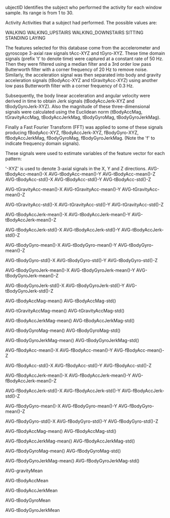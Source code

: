 ubjectID
Identifies the subject who performed the activity for each window sample. Its range is from 1 to 30.

Activity
Activities that a subject had performed. The possible values are:

WALKING
WALKING_UPSTAIRS
WALKING_DOWNSTAIRS
SITTING
STANDING
LAYING

The features selected for this database come from the accelerometer and gyroscope 3-axial raw signals tAcc-XYZ and tGyro-XYZ. These time domain signals (prefix 't' to denote time) were captured at a constant rate of 50 Hz. Then they were filtered using a median filter and a 3rd order low pass Butterworth filter with a corner frequency of 20 Hz to remove noise. Similarly, the acceleration signal was then separated into body and gravity acceleration signals (tBodyAcc-XYZ and tGravityAcc-XYZ) using another low pass Butterworth filter with a corner frequency of 0.3 Hz. 

Subsequently, the body linear acceleration and angular velocity were derived in time to obtain Jerk signals (tBodyAccJerk-XYZ and tBodyGyroJerk-XYZ). Also the magnitude of these three-dimensional signals were calculated using the Euclidean norm (tBodyAccMag, tGravityAccMag, tBodyAccJerkMag, tBodyGyroMag, tBodyGyroJerkMag). 

Finally a Fast Fourier Transform (FFT) was applied to some of these signals producing fBodyAcc-XYZ, fBodyAccJerk-XYZ, fBodyGyro-XYZ, fBodyAccJerkMag, fBodyGyroMag, fBodyGyroJerkMag. (Note the 'f' to indicate frequency domain signals). 



These signals were used to estimate variables of the feature vector for each pattern:  

'-XYZ' is used to denote 3-axial signals in the X, Y and Z directions.
AVG-tBodyAcc-mean()-X
AVG-tBodyAcc-mean()-Y
AVG-tBodyAcc-mean()-Z
AVG-tBodyAcc-std()-X
AVG-tBodyAcc-std()-Y
AVG-tBodyAcc-std()-Z

AVG-tGravityAcc-mean()-X
AVG-tGravityAcc-mean()-Y
AVG-tGravityAcc-mean()-Z

AVG-tGravityAcc-std()-X
AVG-tGravityAcc-std()-Y
AVG-tGravityAcc-std()-Z


AVG-tBodyAccJerk-mean()-X
AVG-tBodyAccJerk-mean()-Y
AVG-tBodyAccJerk-mean()-Z

AVG-tBodyAccJerk-std()-X
AVG-tBodyAccJerk-std()-Y
AVG-tBodyAccJerk-std()-Z


AVG-tBodyGyro-mean()-X
AVG-tBodyGyro-mean()-Y
AVG-tBodyGyro-mean()-Z



AVG-tBodyGyro-std()-X
AVG-tBodyGyro-std()-Y
AVG-tBodyGyro-std()-Z


AVG-tBodyGyroJerk-mean()-X
AVG-tBodyGyroJerk-mean()-Y
AVG-tBodyGyroJerk-mean()-Z

AVG-tBodyGyroJerk-std()-X
AVG-tBodyGyroJerk-std()-Y
AVG-tBodyGyroJerk-std()-Z


AVG-tBodyAccMag-mean()
AVG-tBodyAccMag-std()

AVG-tGravityAccMag-mean()
AVG-tGravityAccMag-std()

AVG-tBodyAccJerkMag-mean()
AVG-tBodyAccJerkMag-std()


AVG-tBodyGyroMag-mean()
AVG-tBodyGyroMag-std()

AVG-tBodyGyroJerkMag-mean()
AVG-tBodyGyroJerkMag-std()

AVG-fBodyAcc-mean()-X
AVG-fBodyAcc-mean()-Y
AVG-fBodyAcc-mean()-Z

AVG-fBodyAcc-std()-X
AVG-fBodyAcc-std()-Y
AVG-fBodyAcc-std()-Z


AVG-fBodyAccJerk-mean()-X
AVG-fBodyAccJerk-mean()-Y
AVG-fBodyAccJerk-mean()-Z

AVG-fBodyAccJerk-std()-X
AVG-fBodyAccJerk-std()-Y
AVG-fBodyAccJerk-std()-Z




AVG-fBodyGyro-mean()-X
AVG-fBodyGyro-mean()-Y
AVG-fBodyGyro-mean()-Z

AVG-fBodyGyro-std()-X
AVG-fBodyGyro-std()-Y
AVG-fBodyGyro-std()-Z


AVG-fBodyAccMag-mean()
AVG-fBodyAccMag-std()

AVG-fBodyAccJerkMag-mean()
AVG-fBodyAccJerkMag-std()

AVG-fBodyGyroMag-mean()
AVG-fBodyGyroMag-std()

AVG-fBodyGyroJerkMag-mean()
AVG-fBodyGyroJerkMag-std()

AVG-gravityMean

AVG-tBodyAccMean

AVG-tBodyAccJerkMean

AVG-tBodyGyroMean

AVG-tBodyGyroJerkMean

